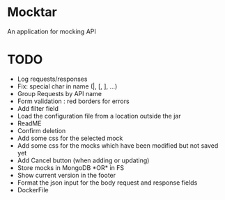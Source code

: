 # Mocktar
An application for mocking API

# TODO

<ul>
<li>Log requests/responses</li>
<li>Fix: special char in name (|, [, ], ...)</li>
<li>Group Requests by API name</li>
<li>Form validation : red borders for errors</li>
<li>Add filter field</li>
<li>Load the configuration file from a location outside the jar</li>
<li>ReadME</li>
<li>Confirm deletion</li>
<li>Add some css for the selected mock</li>
<li>Add some css for the mocks which have been modified but not saved yet</li>
<li>Add Cancel button (when adding or updating)</li>
<li>Store mocks in MongoDB *OR* in FS</li>
<li>Show current version in the footer</li>
<li>Format the json input for the body request and response fields</li>
<li>DockerFile</li>
</ul>
